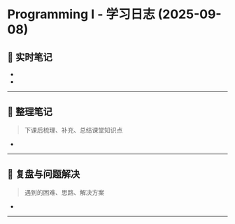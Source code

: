# Programming Ⅰ - 学习日志 (2025-09-08)

## 📝 实时笔记
- 

- 

---

## 📖 整理笔记
> 下课后梳理、补充、总结课堂知识点

- 

---

## 🔄 复盘与问题解决
> 遇到的困难、思路、解决方案

- 

---


